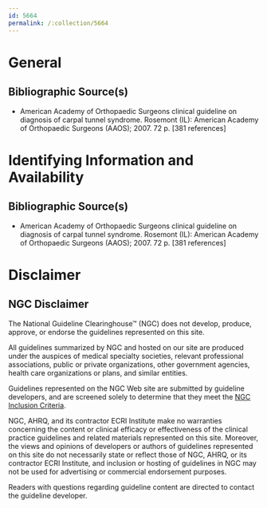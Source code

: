 ```yaml
---
id: 5664
permalink: /:collection/5664
---
```


# General

## Bibliographic Source(s)

- American Academy of Orthopaedic Surgeons clinical guideline on diagnosis of carpal tunnel syndrome. Rosemont (IL): American Academy of Orthopaedic Surgeons (AAOS); 2007. 72 p. [381 references]

# Identifying Information and Availability

## Bibliographic Source(s)

- American Academy of Orthopaedic Surgeons clinical guideline on diagnosis of carpal tunnel syndrome. Rosemont (IL): American Academy of Orthopaedic Surgeons (AAOS); 2007. 72 p. [381 references]

# Disclaimer

## NGC Disclaimer

The National Guideline Clearinghouse™ (NGC) does not develop, produce, approve, or endorse the guidelines represented on this site.

All guidelines summarized by NGC and hosted on our site are produced under the auspices of medical specialty societies, relevant professional associations, public or private organizations, other government agencies, health care organizations or plans, and similar entities.

Guidelines represented on the NGC Web site are submitted by guideline developers, and are screened solely to determine that they meet the [NGC Inclusion Criteria](/help-and-about/summaries/inclusion-criteria).

NGC, AHRQ, and its contractor ECRI Institute make no warranties concerning the content or clinical efficacy or effectiveness of the clinical practice guidelines and related materials represented on this site. Moreover, the views and opinions of developers or authors of guidelines represented on this site do not necessarily state or reflect those of NGC, AHRQ, or its contractor ECRI Institute, and inclusion or hosting of guidelines in NGC may not be used for advertising or commercial endorsement purposes.

Readers with questions regarding guideline content are directed to contact the guideline developer.

